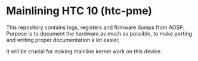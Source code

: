 # Mainlining HTC 10 (htc-pme)
This repository contains logs, registers and firmware dumps from AOSP.
Purpose is to document the hardware as much as possible, to make porting and writing proper documentation a lot easier,

It will be crucial for making mainline kernel work on this device.
